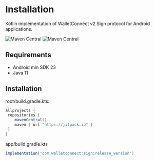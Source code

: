 # Installation

Kotlin implementation of WalletConnect v2 Sign protocol for Android applications.

![Maven Central](https://img.shields.io/maven-central/v/com.walletconnect/android-core)
![Maven Central](https://img.shields.io/maven-central/v/com.walletconnect/sign)

## Requirements

* Android min SDK 23
* Java 11

## Installation
root/build.gradle.kts:
```gradle
allprojects {
 repositories {
    mavenCentral()
    maven { url "https://jitpack.io" }
 }
}
```

app/build.gradle.kts

```gradle
implementation("com.walletconnect:sign:release_version")
```